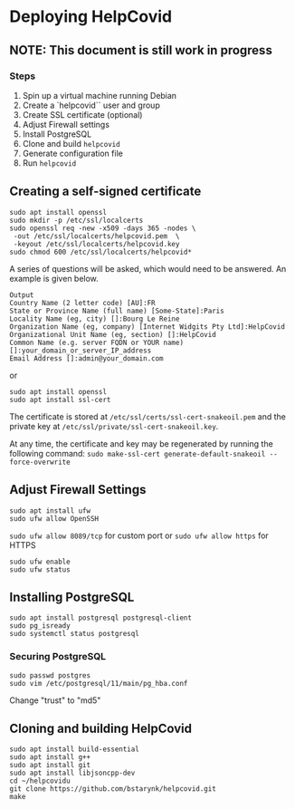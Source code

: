 # Deploying HelpCovid 
## NOTE: This document is still work in progress


### Steps
1. Spin up a virtual machine running Debian
2. Create a `helpcovid`` user and group
3. Create SSL certificate (optional)
4. Adjust Firewall settings
5. Install PostgreSQL
6. Clone and build `helpcovid`
7. Generate configuration file
8. Run `helpcovid`




## Creating a self-signed certificate

```
sudo apt install openssl
sudo mkdir -p /etc/ssl/localcerts
sudo openssl req -new -x509 -days 365 -nodes \
 -out /etc/ssl/localcerts/helpcovid.pem  \
 -keyout /etc/ssl/localcerts/helpcovid.key
sudo chmod 600 /etc/ssl/localcerts/helpcovid*
```

A series of questions will be asked, which would need to be answered. An example
is given below.

```
Output
Country Name (2 letter code) [AU]:FR
State or Province Name (full name) [Some-State]:Paris
Locality Name (eg, city) []:Bourg Le Reine
Organization Name (eg, company) [Internet Widgits Pty Ltd]:HelpCovid
Organizational Unit Name (eg, section) []:HelpCovid
Common Name (e.g. server FQDN or YOUR name) []:your_domain_or_server_IP_address
Email Address []:admin@your_domain.com
```


or

```
sudo apt install openssl
sudo apt install ssl-cert
```

The certificate is stored at `/etc/ssl/certs/ssl-cert-snakeoil.pem` and the
private key at `/etc/ssl/private/ssl-cert-snakeoil.key`.

At any time, the certificate and key may be regenerated by running the following
command: `sudo make-ssl-cert generate-default-snakeoil --force-overwrite`


## Adjust Firewall Settings

```
sudo apt install ufw
sudo ufw allow OpenSSH
```

`sudo ufw allow 8089/tcp` for custom port
or
`sudo ufw allow https` for HTTPS

```
sudo ufw enable
sudo ufw status
```


## Installing PostgreSQL

```
sudo apt install postgresql postgresql-client
sudo pg_isready 
sudo systemctl status postgresql
```

### Securing PostgreSQL
```
sudo passwd postgres
sudo vim /etc/postgresql/11/main/pg_hba.conf
```
Change "trust" to "md5"


## Cloning and building HelpCovid

```
sudo apt install build-essential
sudo apt install g++
sudo apt install git
sudo apt install libjsoncpp-dev
cd ~/helpcovidu
git clone https://github.com/bstarynk/helpcovid.git
make
```

